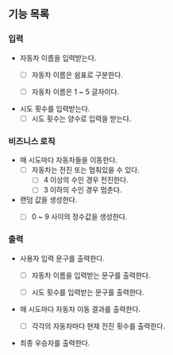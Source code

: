 ## 기능 목록
### 입력
* 자동차 이름을 입력받는다.
    * [ ] 자동차 이름은 쉼표로 구분한다.
    * [ ] 자동차 이름은 1 ~ 5 글자이다.


* 시도 횟수를 입력받는다.
    * [ ] 시도 횟수는 양수로 입력을 받는다.

### 비즈니스 로직
* 매 시도마다 자동차들을 이동한다.
    * [ ] 자동차는 전진 또는 멈춰있을 수 있다.
        * [ ] 4 이상의 수인 경우 전진한다.
        * [ ] 3 이하의 수인 경우 멈춘다.

* 랜덤 값을 생성한다.
    * [ ] 0 ~ 9 사이의 정수값을 생성한다.


### 출력
* 사용자 입력 문구를 출력한다.
    * [ ] 자동차 이름을 입력받는 문구를 출력한다.
    * [ ] 시도 횟수를 입력받는 문구를 출력한다.


* 매 시도마다 자동차 이동 결과를 출력한다.
    * [ ] 각각의 자동차마다 현재 전진 횟수를 출력한다.


* 최종 우승자를 출력한다.